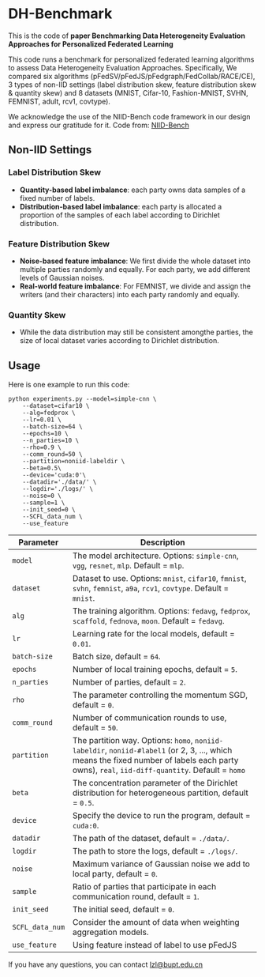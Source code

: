 # DH-Benchmark



This is the code of **paper Benchmarking Data Heterogeneity Evaluation Approaches for Personalized Federated Learning**

This code runs a benchmark for personalized federated learning algorithms to assess Data Heterogeneity Evaluation
Approaches. Specifically, We compared six algorithms (pFedSV/pFedJS/pFedgraph/FedCollab/RACE/CE), 3 types of non-IID settings (label
distribution skew, feature distribution skew & quantity skew) and 8 datasets (MNIST, Cifar-10, Fashion-MNIST, SVHN,
 FEMNIST, adult, rcv1, covtype).

We acknowledge the use of the NIID-Bench code framework in our design and express our gratitude for it. Code from: [NIID-Bench](https://github.com/Xtra-Computing/NIID-Bench)

## Non-IID Settings

### Label Distribution Skew

* **Quantity-based label imbalance**: each party owns data samples of a fixed number of labels.
* **Distribution-based label imbalance**: each party is allocated a proportion of the samples of each label according to
  Dirichlet distribution.

### Feature Distribution Skew

* **Noise-based feature imbalance**: We first divide the whole dataset into multiple parties randomly and equally. For
  each party, we add different levels of Gaussian noises.
* **Real-world feature imbalance**: For FEMNIST, we divide and assign the writers (and their characters) into each party
  randomly and equally.

### Quantity Skew

* While the data distribution may still be consistent amongthe parties, the size of local dataset varies according to
  Dirichlet distribution.

## Usage

Here is one example to run this code:

```
python experiments.py --model=simple-cnn \
    --dataset=cifar10 \
    --alg=fedprox \
    --lr=0.01 \
    --batch-size=64 \
    --epochs=10 \
    --n_parties=10 \
    --rho=0.9 \
    --comm_round=50 \
    --partition=noniid-labeldir \
    --beta=0.5\
    --device='cuda:0'\
    --datadir='./data/' \
    --logdir='./logs/' \
    --noise=0 \
    --sample=1 \
    --init_seed=0 \
    --SCFL_data_num \
    --use_feature
```

| Parameter       | Description                                                                                                                                                                                   |
|-----------------|-----------------------------------------------------------------------------------------------------------------------------------------------------------------------------------------------|
| `model`         | The model architecture. Options: `simple-cnn`, `vgg`, `resnet`, `mlp`. Default = `mlp`.                                                                                                       |
| `dataset`       | Dataset to use. Options: `mnist`, `cifar10`, `fmnist`, `svhn`, `femnist`, `a9a`, `rcv1`, `covtype`. Default = `mnist`.                                                                        |
| `alg`           | The training algorithm. Options: `fedavg`, `fedprox`, `scaffold`, `fednova`, `moon`. Default = `fedavg`.                                                                                      |
| `lr`            | Learning rate for the local models, default = `0.01`.                                                                                                                                         |
| `batch-size`    | Batch size, default = `64`.                                                                                                                                                                   |
| `epochs`        | Number of local training epochs, default = `5`.                                                                                                                                               |
| `n_parties`     | Number of parties, default = `2`.                                                                                                                                                             |
| `rho`           | The parameter controlling the momentum SGD, default = `0`.                                                                                                                                    |
| `comm_round`    | Number of communication rounds to use, default = `50`.                                                                                                                                        |
| `partition`     | The partition way. Options: `homo`, `noniid-labeldir`, `noniid-#label1` (or 2, 3, ..., which means the fixed number of labels each party owns), `real`, `iid-diff-quantity`. Default = `homo` |
| `beta`          | The concentration parameter of the Dirichlet distribution for heterogeneous partition, default = `0.5`.                                                                                       |
| `device`        | Specify the device to run the program, default = `cuda:0`.                                                                                                                                    |
| `datadir`       | The path of the dataset, default = `./data/`.                                                                                                                                                 |
| `logdir`        | The path to store the logs, default = `./logs/`.                                                                                                                                              |
| `noise`         | Maximum variance of Gaussian noise we add to local party, default = `0`.                                                                                                                      |
| `sample`        | Ratio of parties that participate in each communication round, default = `1`.                                                                                                                 |
| `init_seed`     | The initial seed, default = `0`.                                                                                                                                                              |
| `SCFL_data_num` | Consider the amount of data when weighting aggregation models.                                                                                                                                |
| `use_feature`   | Using feature instead of label to use pFedJS                                                                                                                                                  |                                                                                                                                                                                |


If you have any questions, you can contact lzl@bupt.edu.cn
